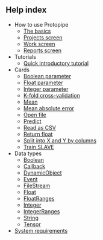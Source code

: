 ## Help index

* How to use Protopipe
    * [The basics](basics.html)
    * [Projects screen](projects_screen.html)
    * [Work screen](work_screen.html)
    * [Reports screen](reports_screen.html)
* Tutorials
    * [Quick introductory tutorial](tutorials/introductory/)
* Cards
    * [Boolean parameter](cards/parameterBoolean.html)
    * [Float parameter](cards/parameterFloat.html)
    * [Integer parameter](cards/parameterInteger.html)
    * [K-fold cross-validation](cards/kFoldCrossValidation.html)
    * [Mean](cards/mean.html)
    * [Mean absolute error](cards/meanAbsoluteError.html)
    * [Open file](cards/openFile.html)
    * [Predict](cards/predict.html)
    * [Read as CSV](cards/readAsCSV.html)
    * [Return float](cards/returnFloat.html)
    * [Split into X and Y by columns](cards/splitIntoXAndYByColumns.html)
    * [Train SLAVE](cards/trainSLAVE.html)
* Data types
    * [Boolean](types/Boolean.html)
    * [Callback](types/Callback.html)
    * [DynamicObject](types/DynamicObject.html)
    * [Event](types/Event.html)
    * [FileStream](types/FileStream.html)
    * [Float](types/Float.html)
    * [FloatRanges](types/FloatRanges.html)
    * [Integer](types/Integer.html)
    * [IntegerRanges](types/IntegerRanges.html)
    * [String](types/String.html)
    * [Tensor](types/Tensor.html)
* [System requirements](requirements.html)